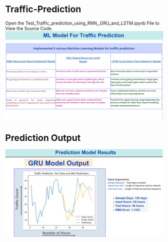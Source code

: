 # Traffic-Prediction
Open the Test_Traffic_prediction_using_RNN,_GRU_and_LSTM.ipynb File to View the Source Code.
![Screenshot 2024-01-30 at 1 39 00 AM](./public/new.png)

# Prediction Output

![Screenshot 2024-01-30 at 1 39 17 AM](./public/new1.png)
